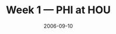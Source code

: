 ---
layout: game
title: Week 1 — PHI at HOU
season: 2006
game_id: 2006_01_PHI_HOU
week: 1
date: 2006-09-10
home_team: HOU
away_team: PHI
final_home: 
final_away: 
pbp_url: /assets/data/pbp/2006/2006_01_PHI_HOU.csv.gz
---